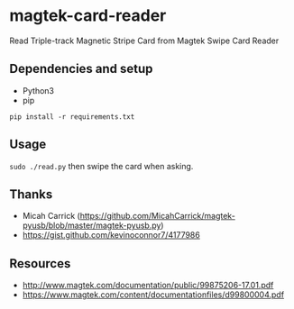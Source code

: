 # magtek-card-reader

Read Triple-track Magnetic Stripe Card from Magtek Swipe Card Reader

## Dependencies and setup

- Python3
- pip

`pip install -r requirements.txt`

## Usage

`sudo ./read.py` then swipe the card when asking.

## Thanks

- Micah Carrick (https://github.com/MicahCarrick/magtek-pyusb/blob/master/magtek-pyusb.py)
- https://gist.github.com/kevinoconnor7/4177986 

## Resources

- http://www.magtek.com/documentation/public/99875206-17.01.pdf
- https://www.magtek.com/content/documentationfiles/d99800004.pdf
